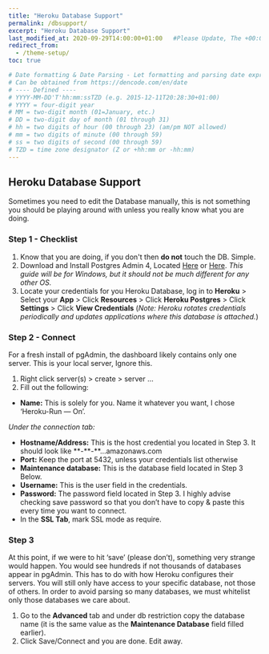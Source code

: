 ```yaml
---
title: "Heroku Database Support"
permalink: /dbsupport/
excerpt: "Heroku Database Support"
last_modified_at: 2020-09-29T14:00:00+01:00   #Please Update, The +00:00 is the Time Zone difference
redirect_from:
  - /theme-setup/
toc: true

# Date formatting & Date Parsing - Let formatting and parsing date expressed in ISO8601 format.
# Can be obtained from https://dencode.com/en/date
# ---- Defined ----
# YYYY-MM-DD'T'hh:mm:ssTZD (e.g. 2015-12-11T20:28:30+01:00)
# YYYY = four-digit year
# MM = two-digit month (01=January, etc.)
# DD = two-digit day of month (01 through 31)
# hh = two digits of hour (00 through 23) (am/pm NOT allowed)
# mm = two digits of minute (00 through 59)
# ss = two digits of second (00 through 59)
# TZD = time zone designator (Z or +hh:mm or -hh:mm)
---
```


## Heroku Database Support

Sometimes you need to edit the Database manually, this is not something you should be playing around with unless you really know what you are doing.

### Step 1 - Checklist

1. Know that you are doing, if you don't then **do not** touch the DB. Simple.
2. Download and Install Postgres Admin 4, Located [Here](https://www.pgadmin.org/download/) or [Here](https://www.postgresql.org/ftp/pgadmin/pgadmin4/). *This guide will be for Windows, but it should not be much different for any other OS.*
3. Locate your credentials for you Heroku Database, log in to **Heroku** > Select your **App** > Click **Resources** > Click **Heroku Postgres** > Click **Settings** > Click **View Credentials** (*Note: Heroku rotates credentials periodically and updates applications where this database is attached.*)

### Step 2 - Connect

For a fresh install of pgAdmin, the dashboard likely contains only one server. This is your local server, Ignore this.
1. Right click server(s) > create > server …
2. Fill out the following:
  * **Name:** This is solely for you. Name it whatever you want, I chose ‘Heroku-Run — On’.

*Under the connection tab:*
  * **Hostname/Address:** This is the host credential you located in Step 3. It should look like \*\*-\*\*-\*\*...amazonaws.com
  * **Port:** Keep the port at 5432, unless your credentials list otherwise
  * **Maintenance database:** This is the database field located in Step 3 Below.
  * **Username:**  This is the user field in the credentials.
  * **Password:** The password field located in Step 3. I highly advise checking save password so that you don’t have to copy & paste this every time you want to connect.
  * In the **SSL Tab**, mark SSL mode as require.

### Step 3

At this point, if we were to hit ‘save’ (please don’t), something very strange would happen. You would see hundreds if not thousands of databases appear in pgAdmin. This has to do with how Heroku configures their servers. You will still only have access to your specific database, not those of others. In order to avoid parsing so many databases, we must whitelist only those databases we care about.

1. Go to the **Advanced** tab and under db restriction copy the database name (it is the same value as the **Maintenance Database** field filled earlier).
2. Click Save/Connect and you are done. Edit away.
